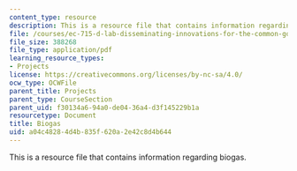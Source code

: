 ```yaml
---
content_type: resource
description: This is a resource file that contains information regarding biogas.
file: /courses/ec-715-d-lab-disseminating-innovations-for-the-common-good-spring-2007/a04c48284d4b835f620a2e42c8d4b644_MITEC_715S07_biogas.pdf
file_size: 388268
file_type: application/pdf
learning_resource_types:
- Projects
license: https://creativecommons.org/licenses/by-nc-sa/4.0/
ocw_type: OCWFile
parent_title: Projects
parent_type: CourseSection
parent_uid: f30134a6-94a0-de04-36a4-d3f145229b1a
resourcetype: Document
title: Biogas
uid: a04c4828-4d4b-835f-620a-2e42c8d4b644
---
```

This is a resource file that contains information regarding biogas.